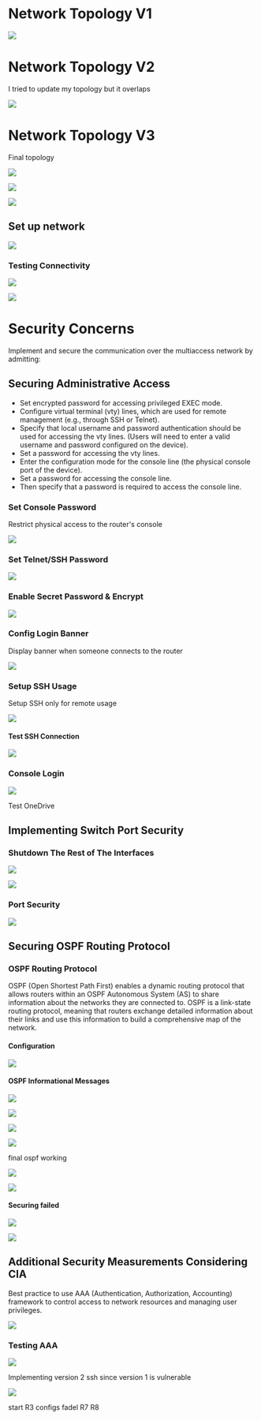 # Network Topology V1


![](https://i.imgur.com/JlIGlz1.png)

# Network Topology V2
I tried to update my topology but it overlaps

![](https://i.imgur.com/4jlkRd3.png)

# Network Topology V3
Final topology

![](https://i.imgur.com/NxsmKqF.png)

![](https://i.imgur.com/NXGpeZa.png)

![](https://i.imgur.com/AdQj91e.png)





## Set up network


![](https://i.imgur.com/N3RwUzt.png)


### Testing Connectivity


![](https://i.imgur.com/drGblqd.png)

![](https://i.imgur.com/vG3f8LH.png)



# Security Concerns

Implement and secure the communication over the multiaccess network by admitting:

## Securing Administrative Access

- Set encrypted password for accessing privileged EXEC mode.
- Configure virtual terminal (vty) lines, which are used for remote management (e.g., through SSH or Telnet).
- Specify that local username and password authentication should be used for accessing the vty lines. (Users will need to enter a valid username and password configured on the device).
- Set a password for accessing the vty lines.
- Enter the configuration mode for the console line (the physical console port of the device).
- Set a password for accessing the console line.
- Then specify that a password is required to access the console line.

### Set Console Password
Restrict physical access to the router's console

![](https://i.imgur.com/Ki2Zjqg.png)

### Set Telnet/SSH Password

![](https://i.imgur.com/cHV7CB6.png)

### Enable Secret Password & Encrypt

![](https://i.imgur.com/4ssgBKf.png)


### Config Login Banner
Display banner when someone connects to the router

![](https://i.imgur.com/wjAogk0.png)

### Setup SSH Usage
Setup SSH only for remote usage

![](https://i.imgur.com/QAkVSm6.png)


#### Test SSH Connection

![](https://i.imgur.com/RtY6nsG.png)

### Console Login

![](https://i.imgur.com/dxy3INC.png)


Test OneDrive

## Implementing Switch Port Security

### Shutdown The Rest of The Interfaces


![](https://i.imgur.com/lfmAAdE.png)


![](https://i.imgur.com/lYWBp4p.png)


### Port Security

![](https://i.imgur.com/SkCnHLa.png)

## Securing OSPF Routing Protocol
### OSPF Routing Protocol
OSPF (Open Shortest Path First) enables a dynamic routing protocol that allows routers within an OSPF Autonomous System (AS) to share information about the networks they are connected to. OSPF is a link-state routing protocol, meaning that routers exchange detailed information about their links and use this information to build a comprehensive map of the network. 

#### Configuration

![](https://i.imgur.com/kx0yB45.png)

#### OSPF Informational Messages

![](https://i.imgur.com/jUx0Etn.png)

![](https://i.imgur.com/V5HmKcO.png)

![](https://i.imgur.com/iDT5KY6.png)

![](https://i.imgur.com/Srb0HO9.png)

final ospf working

![](https://i.imgur.com/KDcz1sz.png)

![](https://i.imgur.com/1ZSWO5U.png)

#### Securing failed


![](https://i.imgur.com/06kjYjP.png)

![](https://i.imgur.com/1TGNzIm.png)



## Additional Security Measurements Considering CIA

Best practice to use AAA (Authentication, Authorization, Accounting) framework to control access to network resources and managing user privileges.

![](https://i.imgur.com/vbTsSDs.png)

### Testing AAA


![](https://i.imgur.com/MSsm4zj.png)

Implementing version 2 ssh since version 1 is vulnerable

![](https://i.imgur.com/ggmtvvZ.png)



start R3 configs
fadel R7 R8